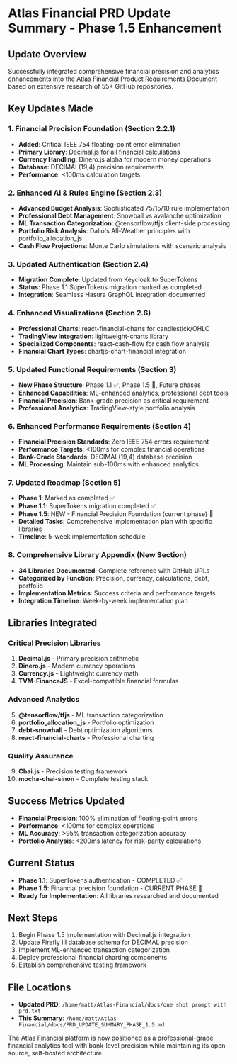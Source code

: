 # Atlas Financial PRD Update Summary - Phase 1.5 Enhancement

## Update Overview
Successfully integrated comprehensive financial precision and analytics enhancements into the Atlas Financial Product Requirements Document based on extensive research of 55+ GitHub repositories.

## Key Updates Made

### 1. Financial Precision Foundation (Section 2.2.1)
- **Added**: Critical IEEE 754 floating-point error elimination
- **Primary Library**: Decimal.js for all financial calculations
- **Currency Handling**: Dinero.js alpha for modern money operations
- **Database**: DECIMAL(19,4) precision requirements
- **Performance**: <100ms calculation targets

### 2. Enhanced AI & Rules Engine (Section 2.3)
- **Advanced Budget Analysis**: Sophisticated 75/15/10 rule implementation
- **Professional Debt Management**: Snowball vs avalanche optimization
- **ML Transaction Categorization**: @tensorflow/tfjs client-side processing
- **Portfolio Risk Analysis**: Dalio's All-Weather principles with portfolio_allocation_js
- **Cash Flow Projections**: Monte Carlo simulations with scenario analysis

### 3. Updated Authentication (Section 2.4)
- **Migration Complete**: Updated from Keycloak to SuperTokens
- **Status**: Phase 1.1 SuperTokens migration marked as completed
- **Integration**: Seamless Hasura GraphQL integration documented

### 4. Enhanced Visualizations (Section 2.6)
- **Professional Charts**: react-financial-charts for candlestick/OHLC
- **TradingView Integration**: lightweight-charts library
- **Specialized Components**: react-cash-flow for cash flow analysis
- **Financial Chart Types**: chartjs-chart-financial integration

### 5. Updated Functional Requirements (Section 3)
- **New Phase Structure**: Phase 1.1 ✅, Phase 1.5 🚧, Future phases
- **Enhanced Capabilities**: ML-enhanced analytics, professional debt tools
- **Financial Precision**: Bank-grade precision as critical requirement
- **Professional Analytics**: TradingView-style portfolio analysis

### 6. Enhanced Performance Requirements (Section 4)
- **Financial Precision Standards**: Zero IEEE 754 errors requirement
- **Performance Targets**: <100ms for complex financial operations
- **Bank-Grade Standards**: DECIMAL(19,4) database precision
- **ML Processing**: Maintain sub-100ms with enhanced analytics

### 7. Updated Roadmap (Section 5)
- **Phase 1**: Marked as completed ✅
- **Phase 1.1**: SuperTokens migration completed ✅
- **Phase 1.5**: NEW - Financial Precision Foundation (current phase) 🚧
- **Detailed Tasks**: Comprehensive implementation plan with specific libraries
- **Timeline**: 5-week implementation schedule

### 8. Comprehensive Library Appendix (New Section)
- **34 Libraries Documented**: Complete reference with GitHub URLs
- **Categorized by Function**: Precision, currency, calculations, debt, portfolio
- **Implementation Metrics**: Success criteria and performance targets
- **Integration Timeline**: Week-by-week implementation plan

## Libraries Integrated

### Critical Precision Libraries
1. **Decimal.js** - Primary precision arithmetic
2. **Dinero.js** - Modern currency operations
3. **Currency.js** - Lightweight currency math
4. **TVM-FinanceJS** - Excel-compatible financial formulas

### Advanced Analytics
5. **@tensorflow/tfjs** - ML transaction categorization
6. **portfolio_allocation_js** - Portfolio optimization
7. **debt-snowball** - Debt optimization algorithms
8. **react-financial-charts** - Professional charting

### Quality Assurance
9. **Chai.js** - Precision testing framework
10. **mocha-chai-sinon** - Complete testing stack

## Success Metrics Updated
- **Financial Precision**: 100% elimination of floating-point errors
- **Performance**: <100ms for complex operations
- **ML Accuracy**: >95% transaction categorization accuracy
- **Portfolio Analysis**: <200ms latency for risk-parity calculations

## Current Status
- **Phase 1.1**: SuperTokens authentication - COMPLETED ✅
- **Phase 1.5**: Financial precision foundation - CURRENT PHASE 🚧
- **Ready for Implementation**: All libraries researched and documented

## Next Steps
1. Begin Phase 1.5 implementation with Decimal.js integration
2. Update Firefly III database schema for DECIMAL precision
3. Implement ML-enhanced transaction categorization
4. Deploy professional financial charting components
5. Establish comprehensive testing framework

## File Locations
- **Updated PRD**: `/home/matt/Atlas-Financial/docs/one shot prompt with prd.txt`
- **This Summary**: `/home/matt/Atlas-Financial/docs/PRD_UPDATE_SUMMARY_PHASE_1.5.md`

The Atlas Financial platform is now positioned as a professional-grade financial analytics tool with bank-level precision while maintaining its open-source, self-hosted architecture.
